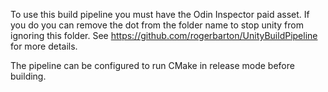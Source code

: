 To use this build pipeline you must have the Odin Inspector paid asset.
If you do you can remove the dot from the folder name to stop unity from ignoring this folder.
See https://github.com/rogerbarton/UnityBuildPipeline for more details.

The pipeline can be configured to run CMake in release mode before building.